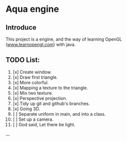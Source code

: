 # Aqua engine

## Introduce
This project is a engine, and the way of learning OpenGL (www.learnopengl.com) with java.

## TODO List:

1. [x] Create window.
2. [x] Draw first triangle.
3. [x] More colorful.
4. [x] Mapping a texture to the triangle.
5. [x] Mix two texture.
6. [x] Perspective projection.
7. [x] Tidy up git and github's branches.
8. [x] Going 3D.
9. [ ] Separate uniform in main, and into a class.
10. [ ] Set up a camera.
11. [ ] God said, Let there be light.

__...__